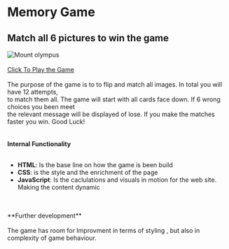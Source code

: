 # Memory Game 
## Match all 6 pictures to win the game
![Mount olympus](https://github.com/user-attachments/assets/b5a97437-4057-4c03-935e-f873b5a2d289)
<br>
<br>
[Click To Play the Game](https://nikolaosg88.github.io/The-Ultimate-Memory-Game-to-Play/)
<br>
<br>
The purpose of the game is to to flip and match all images.
In total you will have 12 attempts, <br> to match them all.
The game will start with all cards face down. If 6 wrong choices you been meet <br>
the relevant message will be displayed of lose. If you make the matches faster you win. Good Luck! <br>
<br>
<br>
**Internal Functionality**
<br>
<br>
* **HTML**: Is the base line on how the game is been build
* **CSS**: is the style and the enrichment of the page
* **JavaScript**: Is the caclulations and visuals in motion for the web site. Making the content dynamic <br>
<br>
<br>
**Further development**
<br>
<br>
The game has room for Improvment in terms of styling , but also in complexity of game behaviour.<br>

